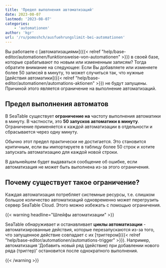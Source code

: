 ```yaml
---
title: 'Предел выполнения автоматизаций'
date: 2023-08-07
lastmod: '2023-08-07'
categories:
    - 'automationen'
author: 'kgr'
url: '/ru/pomoshch/ausfuehrungslimit-bei-automationen'
---
```


Вы работаете с [автоматизациями]({{< relref "help/base-editor/automationen/funktionsweise-von-automationen" >}}) в своей базе, которые срабатывают по новым или измененным записям? Тогда обратите внимание на следующее: Если Вы добавляете или изменяете более 50 записей в минуту, то может случиться так, что нужные [действия автоматики]({{< relref "help/base-editor/automationen/automations-aktionen" >}}) не будут запущены. Причиной этого является ограничение на выполнение автоматизаций.

## Предел выполнения автоматов

В SeaTable существует **ограничение на** частоту выполнения автоматики в минуту. В частности, это **50 запусков автоматики в минуту**. Ограничение применяется к каждой автоматизации в отдельности и сбрасывается через одну минуту.

Обычно этот предел практически не достигается. Это становится критичным, если вы импортируете в таблицу более 50 строк и хотите запускать автоматизацию для каждой новой строки.

В дальнейшем будет выдаваться сообщение об ошибке, если автоматизация не может быть выполнена из-за этого ограничения.

## Почему существует такое ограничение?

Каждая автоматизация потребляет системные ресурсы, т.е. слишком большое количество автоматизаций одновременно может перегрузить сервер SeaTable Cloud. Этого можно избежать с помощью ограничения.

{{< warning  headline="Шлейфы автоматизации" >}}

SeaTable обнаруживает и останавливает **циклы автоматизации** - автоматизированные действия, которые перезапускаются из-за того, что запущенное действие совпадает с их [триггером]({{< relref "help/base-editor/automationen/automations-trigger" >}}). Например, автоматизация 'Добавить новый ряд (действие) при добавлении нового ряда (триггер)' остановится после однократного выполнения.

{{< /warning >}}
